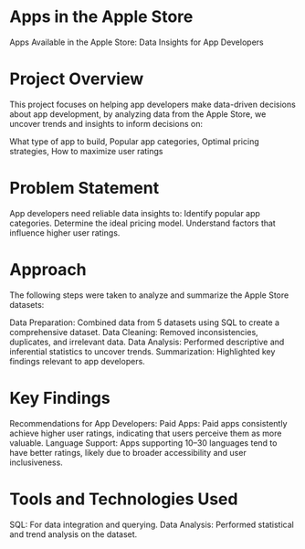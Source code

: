 # Apps in the Apple Store
Apps Available in the Apple Store: Data Insights for App Developers
# Project Overview
This project focuses on helping app developers make data-driven decisions about app development, by analyzing data from the Apple Store, we uncover trends and insights to inform decisions on:

What type of app to build,
Popular app categories,
Optimal pricing strategies,
How to maximize user ratings
# Problem Statement
App developers need reliable data insights to:
Identify popular app categories.
Determine the ideal pricing model.
Understand factors that influence higher user ratings.
# Approach
The following steps were taken to analyze and summarize the Apple Store datasets:

Data Preparation: Combined data from 5 datasets using SQL to create a comprehensive dataset.
Data Cleaning: Removed inconsistencies, duplicates, and irrelevant data.
Data Analysis: Performed descriptive and inferential statistics to uncover trends.
Summarization: Highlighted key findings relevant to app developers.
# Key Findings
Recommendations for App Developers:
Paid Apps: Paid apps consistently achieve higher user ratings, indicating that users perceive them as more valuable.
Language Support: Apps supporting 10–30 languages tend to have better ratings, likely due to broader accessibility and user inclusiveness.
# Tools and Technologies Used
SQL: For data integration and querying.
Data Analysis: Performed statistical and trend analysis on the dataset.
